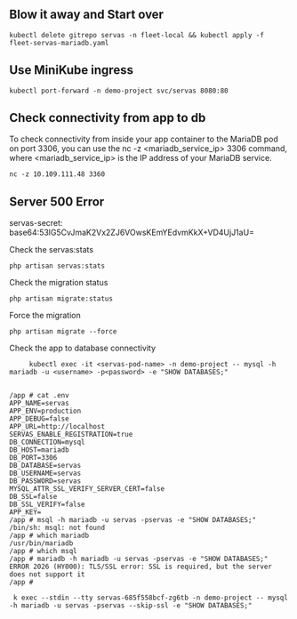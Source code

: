 


## Blow it away and Start over

```
kubectl delete gitrepo servas -n fleet-local && kubectl apply -f fleet-servas-mariadb.yaml

```

## Use MiniKube ingress 
```
kubectl port-forward -n demo-project svc/servas 8080:80

```

## Check connectivity from app to db
To check connectivity from inside your app container to the MariaDB pod on port 3306, you can use the nc -z <mariadb_service_ip> 3306 command, where <mariadb_service_ip> is the IP address of your MariaDB service. 
```
nc -z 10.109.111.48 3360

```

## Server 500 Error
servas-secret: 
base64:53lG5CvJmaK2Vx2ZJ6VOwsKEmYEdvmKkX+VD4UjJ1aU=


Check the servas:stats
```
php artisan servas:stats
```

Check the migration status
```
php artisan migrate:status
```
Force the migration
```
php artisan migrate --force
```
Check the app to database connectivity 
```
     kubectl exec -it <servas-pod-name> -n demo-project -- mysql -h mariadb -u <username> -p<password> -e "SHOW DATABASES;"
```

```

/app # cat .env
APP_NAME=servas
APP_ENV=production
APP_DEBUG=false
APP_URL=http://localhost
SERVAS_ENABLE_REGISTRATION=true
DB_CONNECTION=mysql
DB_HOST=mariadb
DB_PORT=3306
DB_DATABASE=servas
DB_USERNAME=servas
DB_PASSWORD=servas
MYSQL_ATTR_SSL_VERIFY_SERVER_CERT=false
DB_SSL=false
DB_SSL_VERIFY=false
APP_KEY=
/app # msql -h mariadb -u servas -pservas -e "SHOW DATABASES;"
/bin/sh: msql: not found
/app # which mariadb
/usr/bin/mariadb
/app # which msql
/app # mariadb -h mariadb -u servas -pservas -e "SHOW DATABASES;"
ERROR 2026 (HY000): TLS/SSL error: SSL is required, but the server does not support it
/app # 
```

     k exec --stdin --tty servas-685f558bcf-zg6tb -n demo-project -- mysql -h mariadb -u servas -pservas --skip-ssl -e "SHOW DATABASES;"